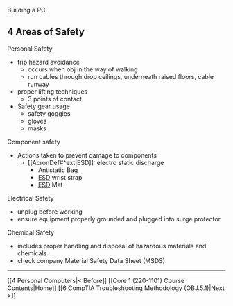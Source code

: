 Building a PC

## 4 Areas of Safety

Personal Safety
- trip hazard avoidance
	- occurs when obj in the way of walking
	- run cables through drop ceilings, underneath raised floors, cable runway
- proper lifting techniques
	- 3 points of contact
- Safety gear usage
	- safety goggles
	- gloves
	- masks

Component safety
- Actions taken to prevent damage to components 
	- [[AcronDef#^ext|ESD]]: electro static discharge 
		- Antistatic Bag
		- [ESD](AcronDef.md#^ESD) wrist strap
		- [ESD](AcronDef.md#^ESD) Mat

Electrical Safety 
- unplug before working 
- ensure equipment properly grounded and plugged into surge protector 

Chemical Safety 
- includes proper handling and disposal of hazardous materials and chemicals 
- check company Material Safety Data Sheet (MSDS)

---
[[4 Personal Computers|< Before]]
[[Core 1 (220-1101) Course Contents|Home]]
[[6 CompTIA Troubleshooting Methodology (OBJ.5.1)|Next >]]


